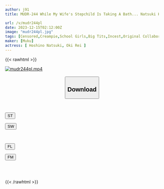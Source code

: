 ```yaml
---
author: j91
title: MUDR-244 While My Wife's Stepchild Is Taking A Bath... Natsuki Hoshino Continuously Inseminates My Daughter-in-law Who Can Be Held At Any Time

url: /v/mudr244pl
date: 2023-12-15T02:12:00Z
image: "mudr244pl.jpg"
tags: [Censored,Creampie,School Girls,Big Tits,Incest,Original Collaboration	 ]
maker: [Muku]
actress: [ Hoshino Natsuki, Oki Rei ]
---
```



{{< rawhtml >}}

<div class="video" data-videoid="vkLVkbAj6JUBzW">
    <a href="javascript:;">
        <img src="/v/mudr244pl/mudr244pl.jpg" width="WIDTH" height="HEIGHT" alt="mudr244pl.mp4" loading="lazy">
    </a>
</div>

<script type="text/javascript" src="https://j91.asia/asset/on-demand-st.js"></script>

<br>
  <link rel="stylesheet" href="https://j91.asia/asset/bs5.css">
  
  <center>
  <button class="btn btn-primary" type="button" data-bs-toggle="collapse" data-bs-target=".multi-collapse" aria-expanded="false" aria-controls="multiCollapseExample1 multiCollapseExample2"><h2>Download</h2></button></center>
</p>
<div class="row">
  <div class="col">
    <div class="collapse multi-collapse" id="multiCollapseExample1">
      <div class="card card-body">
	      	      <br>
<div class="buttons">  
<p><a href="https://streamtape.to/v/vkLVkbAj6JUBzW" target="_blank"><button class="btn-hover color-3"><i class="fa fa-download"></i> ST</button></a></p>
<p><a href="https://flaswish.com/e2whazc5u0gi" target="_blank"><button class="btn-hover color-2"><i class="fa fa-download"></i> SW</button></a></p></div>
    </div>
  </div>
</div>
  <div class="col">
    <div class="collapse multi-collapse" id="multiCollapseExample2">
      <div class="card card-body">
	      <br>
<div class="buttons">
<p><a href="javascript:;" target="_blank"><button class="btn-hover color-9"><i class="fa fa-download"></i> FL</button></a></p>
<p><a href="javascript:;" target="_blank"><button class="btn-hover color-8"><i class="fa fa-download"></i> FM</button></a></p></div>
<br><br>
      </div>
    </div>
  </div>
</div>

{{< /rawhtml >}}